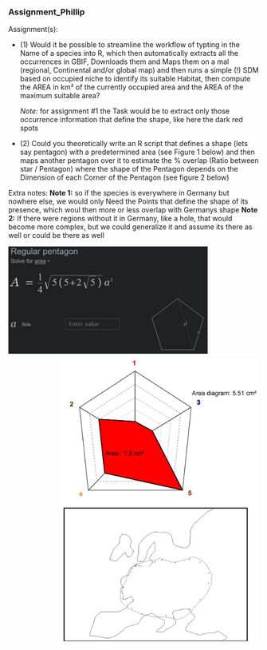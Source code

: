 ### Assignment_Phillip

Assignment(s):
- (1) Would it be possible to streamline the workflow of typting in the Name of a species into R, which then automatically extracts all the occurrences in GBIF, Downloads them and Maps them on a mal (regional, Continental and/or global map) and then runs a simple (!) SDM based on occupied niche to identify its suitable Habitat, then compute the AREA in km² of the currently occupied area and the AREA of the maximum suitable area?
  
  *Note:* for assignment #1 the Task would be to extract only those occurrence information that define the shape, like here the dark red spots
  
- (2) Could you theoretically write an R script that defines a shape (lets say pentagon) with a predetermined area (see Figure 1 below) and then maps another pentagon over it to estimate the % overlap (Ratio between star / Pentagon) where the shape of the Pentagon depends on the Dimension of each Corner of the Pentagon (see figure 2 below)

Extra notes:
**Note 1:** so if the species is everywhere in Germany but nowhere else, we would only Need the Points that define the shape of its presence, which woul then more or less overlap with Germanys shape
**Note 2:** If there were regions without it in Germany, like a hole, that would become more complex, but we could generalize it and assume its there as well or could be there as well

<img align="left" src="fig/fig1.jpeg" width="400">
<img align="right" src="fig/fig2.jpeg" width="400">


<img align="right" src="fig/fig3.jpeg" width="400">
